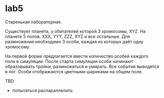 # lab5

Старенькая лабораторная.

Существует планета, у обитателей которой 3 хромосомы, XYZ. На планете 5 полов: XXX, YYY, ZZZ, XYZ и все остальные. Для размножения необходимо 3 особи, каждая из которых даёт одну хромосому.

На первой форме предлагается ввести количество особей каждого пола в симуляции. После старта симуляции особи начинают образовывать тройки, размножаться и умирать. Все события выводятся в лог. Особи отображаются цветными шариками на общем поле.

TBD
- попытаться распараллелить.